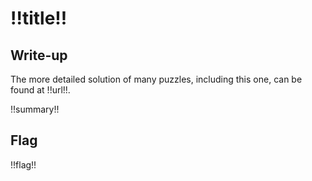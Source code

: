 # !!title!!

## Write-up

The more detailed solution of many puzzles, including this one, can be found at !!url!!.

!!summary!!

## Flag

!!flag!!